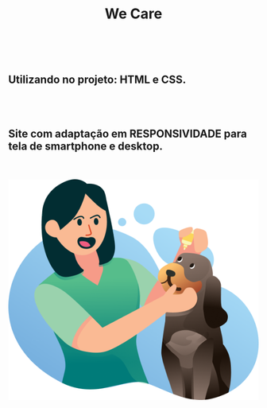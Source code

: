 <h1 align="center">We Care<h1/>
<br>
<h2>Utilizando no projeto: HTML e CSS.<h2/>
<br>
<h2>Site com adaptação em RESPONSIVIDADE para tela de smartphone e desktop.<h2/>
<br>
<img src="https://github.com/thalyssonh3/We-Care/blob/master/img/we-care.png?raw=true" />
